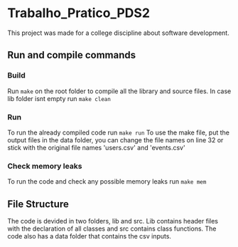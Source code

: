 # Trabalho_Pratico_PDS2

This project was made for a college discipline about software development.

## Run and compile commands

### Build

Run `make` on the root folder to compile all the library and source files. 
In case lib folder isnt empty run `make clean`

### Run

To run the already compiled code run `make run`
To use the make file, put the output files in the data folder, you can change the file names on line 32 or stick with the original file names 'users.csv' and 'events.csv'

### Check memory leaks

To run the code and check any possible memory leaks run `make mem`

## File Structure

The code is devided in two folders, lib and src. Lib contains header files with the declaration of all classes and src contains class functions. The code also has a data folder that contains the csv inputs. 